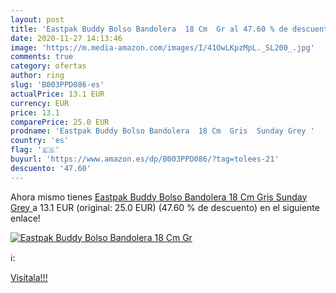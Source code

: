 ```yaml
---
layout: post
title: 'Eastpak Buddy Bolso Bandolera  18 Cm  Gr al 47.60 % de descuento'
date: 2020-11-27 14:13:46
image: 'https://m.media-amazon.com/images/I/41OwLKpzMpL._SL200_.jpg'
comments: true
category: ofertas
author: ring
slug: 'B003PPD086-es'
actualPrice: 13.1 EUR
currency: EUR
price: 13.1
comparePrice: 25.0 EUR
prodname: 'Eastpak Buddy Bolso Bandolera  18 Cm  Gris  Sunday Grey '
country: 'es'
flag: '🇪🇸'
buyurl: 'https://www.amazon.es/dp/B003PPD086/?tag=tolees-21'
descuento: '47.60'
---
```


Ahora mismo tienes [Eastpak Buddy Bolso Bandolera  18 Cm  Gris  Sunday Grey ](https://www.amazon.es/dp/B003PPD086/?tag=tolees-21) a 13.1 EUR (original: 25.0 EUR) (47.60 %  de descuento) en el siguiente enlace!

[![Eastpak Buddy Bolso Bandolera  18 Cm  Gr](https://m.media-amazon.com/images/I/41OwLKpzMpL._SL200_.jpg)](https://www.amazon.es/dp/B003PPD086/?tag=tolees-21)

ℹ️:


[Visítala!!!](https://www.amazon.es/dp/B003PPD086/?tag=tolees-21)
